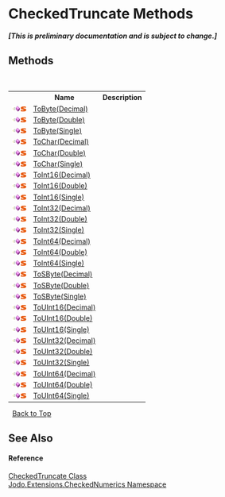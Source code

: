 # CheckedTruncate Methods
 _**\[This is preliminary documentation and is subject to change.\]**_


## Methods
&nbsp;<table><tr><th></th><th>Name</th><th>Description</th></tr><tr><td>![Public method](media/pubmethod.gif "Public method")![Static member](media/static.gif "Static member")</td><td><a href="M_Jodo_Extensions_CheckedNumerics_CheckedTruncate_ToByte">ToByte(Decimal)</a></td><td /></tr><tr><td>![Public method](media/pubmethod.gif "Public method")![Static member](media/static.gif "Static member")</td><td><a href="M_Jodo_Extensions_CheckedNumerics_CheckedTruncate_ToByte_1">ToByte(Double)</a></td><td /></tr><tr><td>![Public method](media/pubmethod.gif "Public method")![Static member](media/static.gif "Static member")</td><td><a href="M_Jodo_Extensions_CheckedNumerics_CheckedTruncate_ToByte_2">ToByte(Single)</a></td><td /></tr><tr><td>![Public method](media/pubmethod.gif "Public method")![Static member](media/static.gif "Static member")</td><td><a href="M_Jodo_Extensions_CheckedNumerics_CheckedTruncate_ToChar">ToChar(Decimal)</a></td><td /></tr><tr><td>![Public method](media/pubmethod.gif "Public method")![Static member](media/static.gif "Static member")</td><td><a href="M_Jodo_Extensions_CheckedNumerics_CheckedTruncate_ToChar_1">ToChar(Double)</a></td><td /></tr><tr><td>![Public method](media/pubmethod.gif "Public method")![Static member](media/static.gif "Static member")</td><td><a href="M_Jodo_Extensions_CheckedNumerics_CheckedTruncate_ToChar_2">ToChar(Single)</a></td><td /></tr><tr><td>![Public method](media/pubmethod.gif "Public method")![Static member](media/static.gif "Static member")</td><td><a href="M_Jodo_Extensions_CheckedNumerics_CheckedTruncate_ToInt16">ToInt16(Decimal)</a></td><td /></tr><tr><td>![Public method](media/pubmethod.gif "Public method")![Static member](media/static.gif "Static member")</td><td><a href="M_Jodo_Extensions_CheckedNumerics_CheckedTruncate_ToInt16_1">ToInt16(Double)</a></td><td /></tr><tr><td>![Public method](media/pubmethod.gif "Public method")![Static member](media/static.gif "Static member")</td><td><a href="M_Jodo_Extensions_CheckedNumerics_CheckedTruncate_ToInt16_2">ToInt16(Single)</a></td><td /></tr><tr><td>![Public method](media/pubmethod.gif "Public method")![Static member](media/static.gif "Static member")</td><td><a href="M_Jodo_Extensions_CheckedNumerics_CheckedTruncate_ToInt32">ToInt32(Decimal)</a></td><td /></tr><tr><td>![Public method](media/pubmethod.gif "Public method")![Static member](media/static.gif "Static member")</td><td><a href="M_Jodo_Extensions_CheckedNumerics_CheckedTruncate_ToInt32_1">ToInt32(Double)</a></td><td /></tr><tr><td>![Public method](media/pubmethod.gif "Public method")![Static member](media/static.gif "Static member")</td><td><a href="M_Jodo_Extensions_CheckedNumerics_CheckedTruncate_ToInt32_2">ToInt32(Single)</a></td><td /></tr><tr><td>![Public method](media/pubmethod.gif "Public method")![Static member](media/static.gif "Static member")</td><td><a href="M_Jodo_Extensions_CheckedNumerics_CheckedTruncate_ToInt64">ToInt64(Decimal)</a></td><td /></tr><tr><td>![Public method](media/pubmethod.gif "Public method")![Static member](media/static.gif "Static member")</td><td><a href="M_Jodo_Extensions_CheckedNumerics_CheckedTruncate_ToInt64_1">ToInt64(Double)</a></td><td /></tr><tr><td>![Public method](media/pubmethod.gif "Public method")![Static member](media/static.gif "Static member")</td><td><a href="M_Jodo_Extensions_CheckedNumerics_CheckedTruncate_ToInt64_2">ToInt64(Single)</a></td><td /></tr><tr><td>![Public method](media/pubmethod.gif "Public method")![Static member](media/static.gif "Static member")</td><td><a href="M_Jodo_Extensions_CheckedNumerics_CheckedTruncate_ToSByte">ToSByte(Decimal)</a></td><td /></tr><tr><td>![Public method](media/pubmethod.gif "Public method")![Static member](media/static.gif "Static member")</td><td><a href="M_Jodo_Extensions_CheckedNumerics_CheckedTruncate_ToSByte_1">ToSByte(Double)</a></td><td /></tr><tr><td>![Public method](media/pubmethod.gif "Public method")![Static member](media/static.gif "Static member")</td><td><a href="M_Jodo_Extensions_CheckedNumerics_CheckedTruncate_ToSByte_2">ToSByte(Single)</a></td><td /></tr><tr><td>![Public method](media/pubmethod.gif "Public method")![Static member](media/static.gif "Static member")</td><td><a href="M_Jodo_Extensions_CheckedNumerics_CheckedTruncate_ToUInt16">ToUInt16(Decimal)</a></td><td /></tr><tr><td>![Public method](media/pubmethod.gif "Public method")![Static member](media/static.gif "Static member")</td><td><a href="M_Jodo_Extensions_CheckedNumerics_CheckedTruncate_ToUInt16_1">ToUInt16(Double)</a></td><td /></tr><tr><td>![Public method](media/pubmethod.gif "Public method")![Static member](media/static.gif "Static member")</td><td><a href="M_Jodo_Extensions_CheckedNumerics_CheckedTruncate_ToUInt16_2">ToUInt16(Single)</a></td><td /></tr><tr><td>![Public method](media/pubmethod.gif "Public method")![Static member](media/static.gif "Static member")</td><td><a href="M_Jodo_Extensions_CheckedNumerics_CheckedTruncate_ToUInt32">ToUInt32(Decimal)</a></td><td /></tr><tr><td>![Public method](media/pubmethod.gif "Public method")![Static member](media/static.gif "Static member")</td><td><a href="M_Jodo_Extensions_CheckedNumerics_CheckedTruncate_ToUInt32_1">ToUInt32(Double)</a></td><td /></tr><tr><td>![Public method](media/pubmethod.gif "Public method")![Static member](media/static.gif "Static member")</td><td><a href="M_Jodo_Extensions_CheckedNumerics_CheckedTruncate_ToUInt32_2">ToUInt32(Single)</a></td><td /></tr><tr><td>![Public method](media/pubmethod.gif "Public method")![Static member](media/static.gif "Static member")</td><td><a href="M_Jodo_Extensions_CheckedNumerics_CheckedTruncate_ToUInt64">ToUInt64(Decimal)</a></td><td /></tr><tr><td>![Public method](media/pubmethod.gif "Public method")![Static member](media/static.gif "Static member")</td><td><a href="M_Jodo_Extensions_CheckedNumerics_CheckedTruncate_ToUInt64_1">ToUInt64(Double)</a></td><td /></tr><tr><td>![Public method](media/pubmethod.gif "Public method")![Static member](media/static.gif "Static member")</td><td><a href="M_Jodo_Extensions_CheckedNumerics_CheckedTruncate_ToUInt64_2">ToUInt64(Single)</a></td><td /></tr></table>&nbsp;
<a href="#checkedtruncate-methods">Back to Top</a>

## See Also


#### Reference
<a href="T_Jodo_Extensions_CheckedNumerics_CheckedTruncate">CheckedTruncate Class</a><br /><a href="N_Jodo_Extensions_CheckedNumerics">Jodo.Extensions.CheckedNumerics Namespace</a><br />